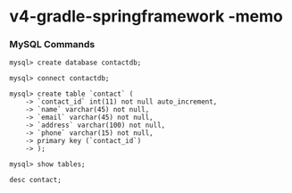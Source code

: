 # v4-gradle-springframework -memo

### MySQL Commands
```
mysql> create database contactdb;
```

```
mysql> connect contactdb;
```

```
mysql> create table `contact` (
    -> `contact_id` int(11) not null auto_increment,
    -> `name` varchar(45) not null,
    -> `email` varchar(45) not null,
    -> `address` varchar(100) not null,
    -> `phone` varchar(15) not null,
    -> primary key (`contact_id`)
    -> );
```

```
mysql> show tables;
```

```
desc contact;
```

